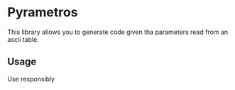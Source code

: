 # Pyrametros #

This library allows you to generate code given tha parameters read from an ascii table.

## Usage ##

Use responsibly
